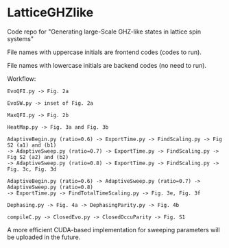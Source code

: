 # LatticeGHZlike
Code repo for "Generating large-Scale GHZ-like states in lattice spin systems"

File names with uppercase initials are frontend codes (codes to run).

File names with lowercase initials are backend codes (no need to run).

Workflow:
    
    EvoQFI.py -> Fig. 2a
    
    EvoSW.py -> inset of Fig. 2a
    
    MaxQFI.py -> Fig. 2b

    HeatMap.py -> Fig. 3a and Fig. 3b

    AdaptiveBegin.py (ratio=0.6) -> ExportTime.py -> FindScaling.py -> Fig S2 (a1) and (b1)
    -> AdaptiveSweep.py (ratio=0.7) -> ExportTime.py -> FindScaling.py -> Fig S2 (a2) and (b2)
    -> AdaptiveSweep.py (ratio=0.8) -> ExportTime.py -> FindScaling.py -> Fig. 3c, Fig. 3d

    AdaptiveBegin.py (ratio=0.6) -> AdaptiveSweep.py (ratio=0.7) -> AdaptiveSweep.py (ratio=0.8)
    -> ExportTime.py -> FindTotalTimeScaling.py -> Fig. 3e, Fig. 3f

    Dephasing.py -> Fig. 4a -> DephasingParity.py -> Fig. 4b

    compileC.py -> ClosedEvo.py -> ClosedOccuParity -> Fig. S1

A more efficient CUDA-based implementation for sweeping parameters will be uploaded in the future.
